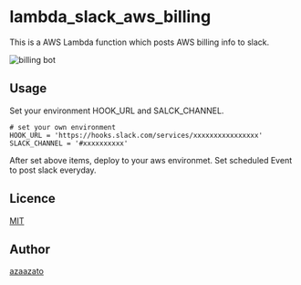 # lambda_slack_aws_billing

This is a AWS Lambda function which posts AWS billing info to slack.

![billing bot](https://github.com/azaazato/lambda_slack_aws_billing/blob/master/bot_image.png)


## Usage

Set your environment HOOK_URL and SALCK_CHANNEL.

```
# set your own environment
HOOK_URL = 'https://hooks.slack.com/services/xxxxxxxxxxxxxxxx'
SLACK_CHANNEL = '#xxxxxxxxxx'
```

After set above items, deploy to your aws environmet. Set scheduled Event to post slack everyday.

## Licence

[MIT](https://github.com/tcnksm/tool/blob/master/LICENCE)

## Author

[azaazato](https://github.com/azaazato)

